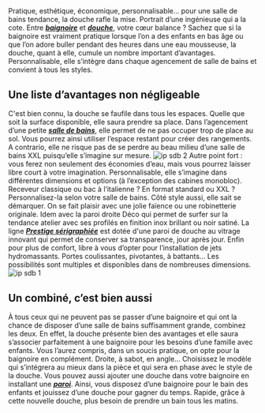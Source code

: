 ##
Pratique, esthétique, économique, personnalisable… pour une salle de bains tendance, la douche rafle la mise. Portrait d’une ingénieuse qui a la cote.
Entre **_[baignoire](https://www.lapeyre.fr/bain-CCU0002/baignoires-CCN0028)_** et [**_douche_**](https://www.lapeyre.fr/bain-CCU0002/douche-CCN0029), votre cœur balance ? Sachez que si la baignoire est vraiment pratique lorsque l’on a des enfants en bas âge ou que l’on adore buller pendant des heures dans une eau mousseuse, la douche, quant à elle, cumule un nombre important d’avantages. Personnalisable, elle s’intègre dans chaque agencement de salle de bains et convient à tous les styles.
##  Une liste d’avantages non négligeable
C'est bien connu, la douche se faufile dans tous les espaces. Quelle que soit la surface disponible, elle saura prendre sa place. Dans l’agencement d’une petite [**_salle de bains_**](https://www.lapeyre.fr/bain-CCU0002), elle permet de ne pas occuper trop de place au sol. Vous pourrez ainsi utiliser l’espace restant pour créer des rangements. A contrario, elle ne risque pas de se perdre au beau milieu d’une salle de bains XXL puisqu’elle s’imagine sur mesure.
![ip sdb 2](http://www.lapeyre.fr/img/contrib/30ed7cf6638069b8/douche-1.jpg)
Autre point fort : vous ferez non seulement des économies d’eau, mais vous pourrez laisser libre court à votre imagination. Personnalisable, elle s’imagine dans différentes dimensions et options (à l’exception des cabines monobloc). Receveur classique ou bac à l’italienne ? En format standard ou XXL ? Personnalisez-la selon votre salle de bains.
Côté style aussi, elle sait se démarquer. On se fait plaisir avec une jolie faïence ou une robinetterie originale. Idem avec la paroi droite Déco qui permet de surfer sur la tendance atelier avec ses profilés en finition inox brillant ou noir satiné. La ligne [**_Prestige sérigraphiée_**](https://www.lapeyre.fr/parois-de-douche-line-prestige-FPC284637) est dotée d'une paroi de douche au vitrage innovant qui permet de conserver sa transparence, jour après jour. Enfin pour plus de confort, libre à vous d’opter pour l’installation de jets hydromassants.
Portes coulissantes, pivotantes, à battants… Les possibilités sont multiples et disponibles dans de nombreuses dimensions.
![ip sdb 1](http://www.lapeyre.fr/img/contrib/30ed7cf6638069a5/SDB.jpg)
##
##  Un combiné, c’est bien aussi
À tous ceux qui ne peuvent pas se passer d’une baignoire et qui ont la chance de disposer d’une salle de bains suffisamment grande, combinez les deux. En effet, la douche présente bien des avantages et elle saura s’associer parfaitement à une baignoire pour les besoins d’une famille avec enfants.
Vous l’aurez compris, dans un soucis pratique, on opte pour la baignoire en complément. Droite, à sabot, en angle… Choisissez le modèle qui s’intégrera au mieux dans la pièce et qui sera en phase avec le style de la douche.
Vous pouvez aussi ajouter une douche dans votre baignoire en installant une [**_paroi_**](https://www.lapeyre.fr/bain-CCU0002/douche-CCN0029/parois-retour-CCN0127). Ainsi, vous disposez d’une baignoire pour le bain des enfants et jouissez d’une douche pour gagner du temps. Rapide, grâce à cette nouvelle douche, plus besoin de prendre un bain tous les matins.